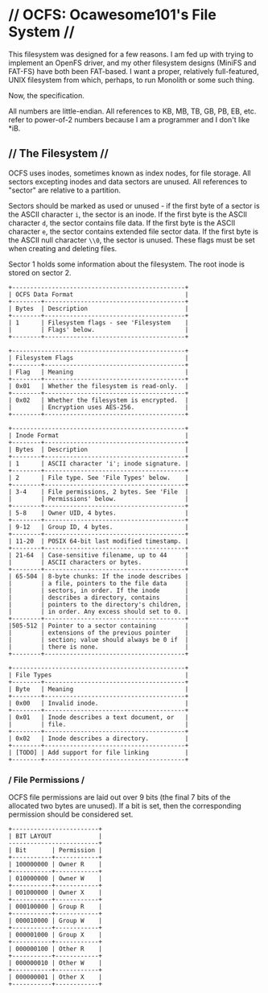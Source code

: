 # // OCFS: Ocawesome101's File System //

This filesystem was designed for a few reasons. I am fed up with trying to implement an OpenFS driver, and my other filesystem designs (MiniFS and FAT-FS) have both been FAT-based. I want a proper, relatively full-featured, UNIX filesystem from which, perhaps, to run Monolith or some such thing.

Now, the specification.

All numbers are little-endian. All references to KB, MB, TB, GB, PB, EB, etc. refer to power-of-2 numbers because I am a programmer and I don't like \*iB.

## // The Filesystem //

OCFS uses inodes, sometimes known as index nodes, for file storage. All sectors excepting inodes and data sectors are unused. All references to "sector" are relative to a partition.

Sectors should be marked as used or unused - if the first byte of a sector is the ASCII character `i`, the sector is an inode. If the first byte is the ASCII character `d`, the sector contains file data. If the first byte is the ASCII character `e`, the sector contains extended file sector data. If the first byte is the ASCII null character `\\0`, the sector is unused. These flags must be set when creating and deleting files.

Sector 1 holds some information about the filesystem. The root inode is stored on sector 2.

```
+------------------------------------------------+
| OCFS Data Format                               |
+--------+---------------------------------------+
| Bytes  | Description                           |
+--------+---------------------------------------+
| 1      | Filesystem flags - see 'Filesystem    |
|        | Flags' below.                         |
+--------+---------------------------------------+

+------------------------------------------------+
| Filesystem Flags                               |
+--------+---------------------------------------+
| Flag   | Meaning                               |
+--------+---------------------------------------+
| 0x01   | Whether the filesystem is read-only.  |
+--------+---------------------------------------+
| 0x02   | Whether the filesystem is encrypted.  |
|        | Encryption uses AES-256.              |
+--------+---------------------------------------+

+------------------------------------------------+
| Inode Format                                   |
+--------+---------------------------------------+
| Bytes  | Description                           |
+--------+---------------------------------------+
| 1      | ASCII character 'i'; inode signature. |
+--------+---------------------------------------+
| 2      | File type. See 'File Types' below.    |
+--------+---------------------------------------+
| 3-4    | File permissions, 2 bytes. See 'File  |
|        | Permissions' below.                   |
+--------+---------------------------------------+
| 5-8    | Owner UID, 4 bytes.                   |
+--------+---------------------------------------+
| 9-12   | Group ID, 4 bytes.                    |
+--------+---------------------------------------+
| 11-20  | POSIX 64-bit last modified timestamp. |
+--------+---------------------------------------+
| 21-64  | Case-sensitive filename, up to 44     |
|        | ASCII characters or bytes.            |
+--------+---------------------------------------+
| 65-504 | 8-byte chunks: If the inode describes |
|        | a file, pointers to the file data     |
|        | sectors, in order. If the inode       |
|        | describes a directory, contains       |
|        | pointers to the directory's children, |
|        | in order. Any excess should set to 0. |
+--------+---------------------------------------+
|505-512 | Pointer to a sector containing        |
|        | extensions of the previous pointer    |
|        | section; value should always be 0 if  |
|        | there is none.                        |
+--------+---------------------------------------+

+------------------------------------------------+
| File Types                                     |
+--------+---------------------------------------+
| Byte   | Meaning                               |
+--------+---------------------------------------+
| 0x00   | Invalid inode.                        |
+--------+---------------------------------------+
| 0x01   | Inode describes a text document, or   |
|        | file.                                 |
+--------+---------------------------------------+
| 0x02   | Inode describes a directory.          |
+--------+---------------------------------------+
| [TODO] | Add support for file linking          |
+--------+---------------------------------------+
```

### / File Permissions /

OCFS file permissions are laid out over 9 bits (the final 7 bits of the allocated two bytes are unused). If a bit is set, then the corresponding permission should be considered set.

```
+------------------------+
| BIT LAYOUT             |
-------------------------+
| Bit       | Permission |
+-----------+------------+
| 100000000 | Owner R    |
+-----------+------------+
| 010000000 | Owner W    |
+-----------+------------+
| 001000000 | Owner X    |
+-----------+------------+
| 000100000 | Group R    |
+-----------+------------+
| 000010000 | Group W    |
+-----------+------------+
| 000001000 | Group X    |
+-----------+------------+
| 000000100 | Other R    |
+-----------+------------+
| 000000010 | Other W    |
+-----------+------------+
| 000000001 | Other X    |
+-----------+------------+
```
